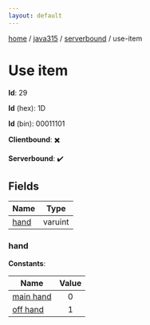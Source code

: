 ```yaml
---
layout: default
---
```


[home](/)  /  [java315](/protocol/java315)  /  [serverbound](/protocol/java315/serverbound)  /  use-item

# Use item

**Id**: 29

**Id** (hex): 1D

**Id** (bin): 00011101

**Clientbound**: ✖️

**Serverbound**: ✔️

## Fields

Name | Type
---|---
[hand](#hand) | varuint

### hand

**Constants**:

Name | Value
---|:---:
[main hand](hand_main-hand) | 0
[off hand](hand_off-hand) | 1
